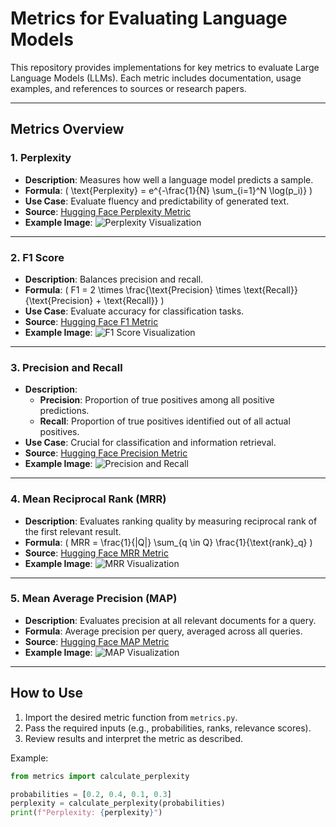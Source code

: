 # Metrics for Evaluating Language Models

This repository provides implementations for key metrics to evaluate Large Language Models (LLMs). Each metric includes documentation, usage examples, and references to sources or research papers.

---

## **Metrics Overview**

### 1. Perplexity
- **Description**: Measures how well a language model predicts a sample.
- **Formula**: \( \text{Perplexity} = e^{-\frac{1}{N} \sum_{i=1}^N \log(p_i)} \)
- **Use Case**: Evaluate fluency and predictability of generated text.
- **Source**: [Hugging Face Perplexity Metric](https://huggingface.co/docs/evaluate/metrics/perplexity)
- **Example Image**:
  ![Perplexity Visualization](https://tse3.mm.bing.net/th?id=OIP.r0qms0mViLFBO8UaMYBPhwHaFv&pid=Api)

---

### 2. F1 Score
- **Description**: Balances precision and recall.
- **Formula**: \( F1 = 2 \times \frac{\text{Precision} \times \text{Recall}}{\text{Precision} + \text{Recall}} \)
- **Use Case**: Evaluate accuracy for classification tasks.
- **Source**: [Hugging Face F1 Metric](https://huggingface.co/docs/evaluate/metrics/f1)
- **Example Image**:
  ![F1 Score Visualization](https://tse1.mm.bing.net/th?id=OIP.Wcm44-sIynUXsvr-u_jtDAHaC1&pid=Api)

---

### 3. Precision and Recall
- **Description**:
  - **Precision**: Proportion of true positives among all positive predictions.
  - **Recall**: Proportion of true positives identified out of all actual positives.
- **Use Case**: Crucial for classification and information retrieval.
- **Source**: [Hugging Face Precision Metric](https://huggingface.co/docs/evaluate/metrics/precision)
- **Example Image**:
  ![Precision and Recall](https://tse4.mm.bing.net/th?id=OIP.rvOkfUasq6MpD9kxbr2HOAHaER&pid=Api)

---

### 4. Mean Reciprocal Rank (MRR)
- **Description**: Evaluates ranking quality by measuring reciprocal rank of the first relevant result.
- **Formula**: \( MRR = \frac{1}{|Q|} \sum_{q \in Q} \frac{1}{\text{rank}_q} \)
- **Source**: [Hugging Face MRR Metric](https://huggingface.co/docs/evaluate/metrics/mrr)
- **Example Image**:
  ![MRR Visualization](https://tse1.mm.bing.net/th?id=OIP.tDedgOY5yiS5dRtMvoQXBgHaEK&pid=Api)

---

### 5. Mean Average Precision (MAP)
- **Description**: Evaluates precision at all relevant documents for a query.
- **Formula**: Average precision per query, averaged across all queries.
- **Source**: [Hugging Face MAP Metric](https://huggingface.co/docs/evaluate/metrics/map)
- **Example Image**:
  ![MAP Visualization](https://tse3.mm.bing.net/th?id=OIP.HD9_4YqQHan0lJ-WfnIxfgHaEL&pid=Api)

---

## **How to Use**

1. Import the desired metric function from `metrics.py`.
2. Pass the required inputs (e.g., probabilities, ranks, relevance scores).
3. Review results and interpret the metric as described.

Example:
```python
from metrics import calculate_perplexity

probabilities = [0.2, 0.4, 0.1, 0.3]
perplexity = calculate_perplexity(probabilities)
print(f"Perplexity: {perplexity}")

